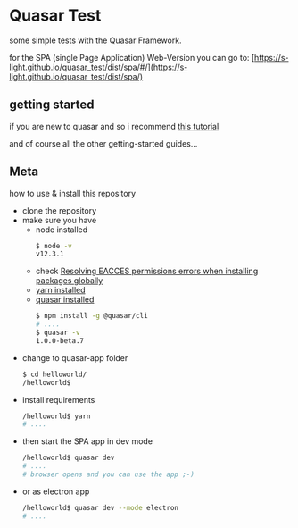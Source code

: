 <!--lint disable list-item-indent-->
<!--lint disable list-item-bullet-indent-->

# Quasar Test

some simple tests with the Quasar Framework.

for the SPA (single Page Application) Web-Version you can go to:
[https://s-light.github.io/quasar_test/dist/spa/#/](https://s-light.github.io/quasar_test/dist/spa/)

## getting started
if you are new to quasar and so i recommend [this tutorial](https://github.com/hawkeye64/electron-quasar-file-explorer)

and of course all the other getting-started guides...


## Meta
how to use & install this repository
- clone the repository
- make sure you have
    - node installed  
        ```bash
        $ node -v
        v12.3.1
        ```
    - check [Resolving EACCES permissions errors when installing packages globally](https://docs.npmjs.com/resolving-eacces-permissions-errors-when-installing-packages-globally)
    - [yarn installed](https://yarnpkg.com/)
    - [quasar installed](https://quasar.dev/quasar-cli/installation)  
        ```bash
        $ npm install -g @quasar/cli
        # ....
        $ quasar -v
        1.0.0-beta.7
        ```
- change to quasar-app folder
    ```bash
    $ cd helloworld/
    /helloworld$
    ```
- install requirements
    ```bash
    /helloworld$ yarn
    # ....
    ```
- then start the SPA app in dev mode
    ```bash
    /helloworld$ quasar dev
    # ....
    # browser opens and you can use the app ;-)
    ```
- or as electron app
    ```bash
    /helloworld$ quasar dev --mode electron
    # ....
    ```
